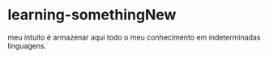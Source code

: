 # learning-somethingNew
 meu intuito é armazenar aqui todo o meu conhecimento em indeterminadas linguagens.